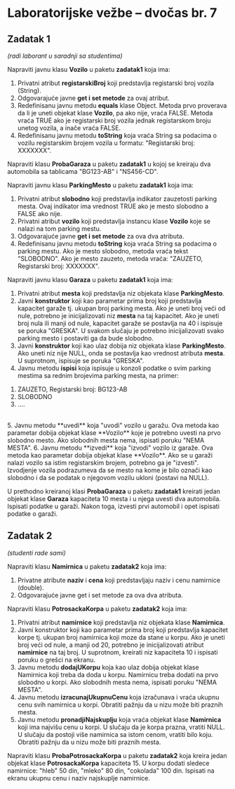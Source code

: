 # Laboratorijske vežbe – dvočas br. 7

## Zadatak 1
*(radi laborant u saradnji sa studentima)*

Napraviti javnu klasu **Vozilo** u paketu **zadatak1** koja ima:
1. Privatni atribut **registarskiBroj** koji predstavlja registarski broj vozila (String).
2. Odgovarajuće javne **get i set metode** za ovaj atribut.
3. Redefinisanu javnu metodu **equals** klase Object. Metoda prvo proverava da li je uneti objekat klase **Vozilo**, pa ako nije, vraća FALSE. Metoda vraća TRUE ako je registarski broj vozila jednak registarskom broju unetog vozila, a inače vraća FALSE.
4. Redefinisanu javnu metodu **toString** koja vraća String sa podacima o vozilu registarskim brojem vozila u formatu: "Registarski broj: XXXXXXX".

Napraviti klasu **ProbaGaraza** u paketu **zadatak1** u kojoj se kreiraju dva automobila sa tablicama "BG123-AB" i "NS456-CD".

Napraviti javnu klasu **ParkingMesto** u paketu **zadatak1** koja ima:
1. Privatni atribut **slobodno** koji predstavlja indikator zauzetosti parking mesta. Ovaj indikator ima vrednost TRUE ako je mesto slobodno a FALSE ako nije. 
2. Privatni atribut **vozilo** koji predstavlja instancu klase **Vozilo** koje se nalazi na tom parking mestu.
3. Odgovarajuće javne **get i set metode** za ova dva atributa.
4. Redefinisanu javnu metodu **toString** koja vraća String sa podacima o parking mestu. Ako je mesto slobodno, metoda vraća tekst "SLOBODNO". Ako je mesto zauzeto, metoda vraća: "ZAUZETO, Registarski broj: XXXXXXX".

Napraviti javnu klasu **Garaza** u paketu **zadatak1** koja ima:
1. Privatni atribut **mesta** koji predstavlja niz objekata klase **ParkingMesto**.
2. Javni **konstruktor** koji kao parametar prima broj koji predstavlja kapacitet garaže tj. ukupan broj parking mesta. Ako je uneti broj veći od nule, potrebno je inicijalizovati niz **mesta** na taj kapacitet. Ako je uneti broj nula ili manji od nule, kapacitet garaže se postavlja na 40 i ispisuje se poruka "GRESKA". U svakom slučaju je potrebno inicijalizovati svako parking mesto i postaviti ga da bude slobodno.
3. Javni **konstruktor** koji kao ulaz dobija niz objekata klase **ParkingMesto**. Ako uneti niz nije NULL, onda se postavlja kao vrednost atributa **mesta**. U suprotnom, ispisuje se poruka "GRESKA".
4. Javnu metodu **ispisi** koja ispisuje u konzoli podatke o svim parking mestima sa rednim brojevima parking mesta, na primer:
<ol>
  <li>ZAUZETO, Registarski broj: BG123-AB</li>
  <li>SLOBODNO</li>
  <li>.... </li>
</ol>
<br/>
5. Javnu metodu **uvedi** koja "uvodi" vozilo u garažu. Ova metoda kao parametar dobija objekat klase **Vozilo** koje je potrebno uvesti na prvo slobodno mesto. Ako slobodnih mesta nema, ispisati poruku "NEMA MESTA".
6. Javnu metodu **izvedi** koja "izvodi" vozilo iz garaže. Ova metoda kao parametar dobija objekat klase **Vozilo**. Ako se u garaži nalazi vozilo sa istim registarskim brojem, potrebno ga je "izvesti". Izvodjenje vozila podrazumeva da se mesto na kome je bilo označi kao slobodno i da se podatak o njegovom vozilu ukloni (postavi na NULL).

U prethodno kreiranoj klasi **ProbaGaraza** u paketu **zadatak1** kreirati jedan objekat klase **Garaza** kapaciteta 10 mesta i u njega uvesti dva automobila. Ispisati podatke u garaži. Nakon toga, izvesti prvi automobil i opet ispisati podatke o garaži.

## Zadatak 2
*(studenti rade sami)*

Napraviti klasu **Namirnica** u paketu **zadatak2** koja ima:
1. Privatne atribute **naziv** i **cena** koji predstavljaju naziv i cenu namirnice (double).
2. Odgovarajuće javne get i set metode za ova dva atributa.

Napraviti klasu **PotrosackaKorpa** u paketu **zadatak2** koja ima:
1. Privatni atribut **namirnice** koji predstavlja niz objekata klase **Namirnica**.
2. Javni konstruktor koji kao parametar prima broj koji predstavlja kapacitet korpe tj. ukupan broj namirnica koji moze da stane u korpu. Ako je uneti broj veći od nule, a manji od 20, potrebno je inicijalizovati atribut **namirnice** na taj broj. U suprotnom, kreirati niz kapaciteta 10 i ispisati poruku o grešci na ekranu.
3. Javnu metodu **dodajUKorpu** koja kao ulaz dobija objekat klase Namirnica koji treba da doda u korpu. Namirnicu treba dodati na prvo slobodno u korpi. Ako slobodnih mesta nema, ispisati poruku "NEMA MESTA".
4. Javnu metodu **izracunajUkupnuCenu** koja izračunava i vraća ukupnu cenu svih namirnica u korpi. Obratiti pažnju da u nizu može biti praznih mesta.
5. Javnu metodu **pronadjiNajskuplju** koja vraća objekat klase **Namirnica** koji ima najvišu cenu u korpi. U slučaju da je korpa prazna, vratiti NULL. U slučaju da postoji više namirnica sa istom cenom, vratiti bilo koju. Obratiti pažnju da u nizu može biti praznih mesta.

Napraviti klasu **ProbaPotrosackaKorpa** u paketu **zadatak2** koja kreira jedan objekat klase **PotrosackaKorpa** kapaciteta 15. U korpu dodati sledece namirnice: "hleb" 50 din, "mleko" 80 din, "cokolada" 100 din. Ispisati na ekranu ukupnu cenu i naziv najskuplje namirnice.